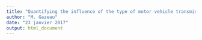 ```yaml
---
title: "Quantifying the influence of the type of motor vehicle transmission on the Fuel consumption "
author: "M. Gazeau"
date: "23 janvier 2017"
output: html_document
---
```









